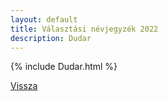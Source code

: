 ```yaml
---
layout: default
title: Választási névjegyzék 2022
description: Dudar
---
```


{% include Dudar.html %}

[Vissza](./)